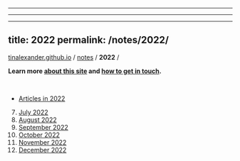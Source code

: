 **** 
**** 
---
title: 2022
permalink: /notes/2022/
---

[tinalexander.github.io](https://tinalexander.github.io/) / [notes](https://tinalexander.github.io/notes/) / **2022** /

**Learn more [about this site](https://tinalexander.github.io/notes/) and [how to get in touch](https://github.com/tinalexander#about-me).** 

<br>

- [Articles in 2022](https://tinalexander.github.io/notes/2022/articles)

7. [July 2022](https://tinalexander.github.io/notes/2022/07)
8. [August 2022](https://tinalexander.github.io/notes/2022/08)
9. [September 2022](https://tinalexander.github.io/notes/2022/09)
10. [October 2022](https://tinalexander.github.io/notes/2022/10)
11. [November 2022](https://tinalexander.github.io/notes/2022/11)
12. [December 2022](https://tinalexander.github.io/notes/2022/12)
